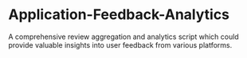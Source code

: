 # Application-Feedback-Analytics
A comprehensive review aggregation and analytics script which could provide valuable insights into user feedback from various platforms.
